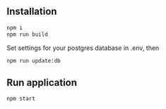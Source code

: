 ## Installation
```bash
npm i
npm run build
```
Set settings for your postgres database in .env, then
```bash
npm run update:db
```

## Run application
```bash
npm start
```
